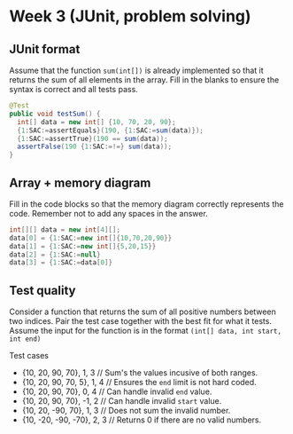 # Week 3 (JUnit, problem solving)

## JUnit format

Assume that the function `sum(int[])` is already implemented so that it returns the sum of all elements in the array. Fill in the blanks to ensure the syntax is correct and all tests pass.

```java
@Test
public void testSum() {
  int[] data = new int[] {10, 70, 20, 90};
  {1:SAC:=assertEquals}(190, {1:SAC:=sum(data)});
  {1:SAC:=assertTrue}(190 == sum(data));
  assertFalse(190 {1:SAC:=!=} sum(data));
}
```


## Array + memory diagram
Fill in the code blocks so that the memory diagram correctly represents the code. Remember not to add any spaces in the answer.

```java
int[][] data = new int[4][];
data[0] = {1:SAC:=new int[]{10,70,20,90}}
data[1] = {1:SAC:=new int[]{5,20,15}}
data[2] = {1:SAC:=null}
data[3] = {1:SAC:=data[0]}
```

## Test quality
Consider a function that returns the sum of all positive numbers between two indices. Pair the test case together with the best fit for what it tests. Assume the input for the function is in the format `(int[] data, int start, int end)`

Test cases
* {10, 20, 90, 70}, 1, 3 // Sum's the values incusive of both ranges.
* {10, 20, 90, 70, 5}, 1, 4 // Ensures the `end` limit is not hard coded.
* {10, 20, 90, 70}, 0, 4 // Can handle invalid `end` value.
* {10, 20, 90, 70}, -1, 2 // Can handle invalid `start` value.
* {10, 20, -90, 70}, 1, 3 // Does not sum the invalid number.
* {10, -20, -90, -70}, 2, 3 // Returns 0 if there are no valid numbers.
